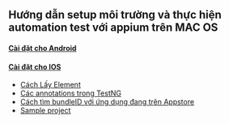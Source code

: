 ## Hướng dẫn setup môi trường và thực hiện automation test với appium trên MAC OS

#### [Cài đặt cho Android](https://github.com/hominhtuong/appium/blob/master/docs/appium-android/appium-android.md)

#### [Cài đặt cho IOS](https://github.com/hominhtuong/appium/blob/master/docs/appium-ios/appium-ios.md)

- [Cách Lấy Element](https://github.com/hominhtuong/appium/blob/master/docs/appium-ios/get-element-with-appium-desktop.md)
- [Các annotations trong TestNG](https://github.com/hominhtuong/appium/blob/master/docs/appium-ios/order-of-annotations-testng.md)
- [Cách tìm bundleID với ứng dụng đang trên Appstore](https://github.com/hominhtuong/appium/blob/master/docs/appium-ios/get-bundleID-of-application-on-store.md)
- [Sample project](https://github.com/hominhtuong/appium/blob/master/AppiumSample)



